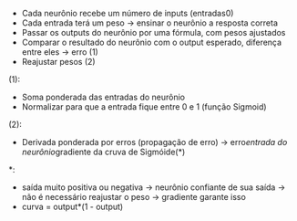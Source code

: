 - Cada neurônio recebe um número de inputs (entradas0)
- Cada entrada terá um peso -> ensinar o neurônio a resposta correta
- Passar os outputs do neurônio por uma fórmula, com pesos ajustados
- Comparar o resultado do neurônio com o output esperado, diferença entre eles -> erro (1)
- Reajustar pesos (2)

(1):
- Soma ponderada das entradas do neurônio
- Normalizar para que a entrada fique entre 0 e 1 (função Sigmoid)

(2):
- Derivada ponderada por erros (propagação de erro) -> erro*entrada do neurônio*gradiente da cruva de Sigmóide(*)

*:
- saída muito positiva ou negativa -> neurônio confiante de sua saída -> não é necessário reajustar o peso -> gradiente garante isso
- curva = output*(1 - output)

